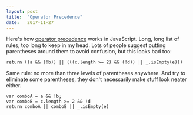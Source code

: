 ```yaml
---
layout: post
title:  "Operator Precedence"
date:   2017-11-27
---
```


Here's how [operator precedence](https://developer.mozilla.org/en-US/docs/Web/JavaScript/Reference/Operators/Operator_Precedence) works in JavaScript. Long, long list of rules, too long to keep in my head. Lots of people suggest putting parentheses around them to avoid confusion, but this looks bad too:

```
return ((a && (!b)) || (((c.length >= 2) && (!d)) || _.isEmpty(e)))
```

Same rule: no more than three levels of parentheses anywhere.
And try to eliminate some parentheses, they don't necessarily make stuff look neater either.
```
var comboA = a && !b;
var comboB = c.length >= 2 && !d
return comboA || comboB || _.isEmpty(e)
```